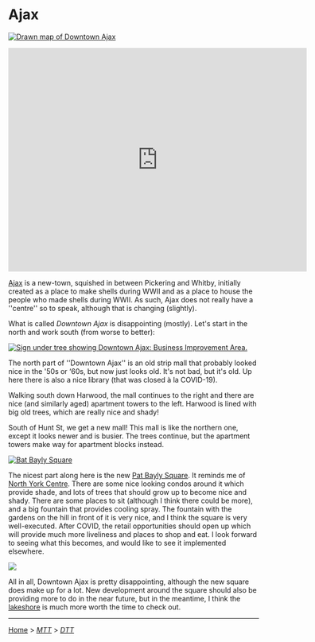 # Ajax
[![Drawn map of Downtown Ajax](images/Ajax.jpeg)](https://www.google.com/maps/place/Central+Park+Downtown+Ajax/@43.8474825,-79.0234252,15.87z/data=!4m5!3m4!1s0x89d4dfdfd384415f:0x5c3f74c373d214c0!8m2!3d43.8512322!4d-79.0219364)

<iframe src="https://www.google.com/maps/embed?pb=!1m18!1m12!1m3!1d92043.73730934561!2d-79.09880927374518!3d43.86895152103012!2m3!1f0!2f0!3f0!3m2!1i1024!2i768!4f13.1!3m3!1m2!1s0x89d4e7b441ad15d1%3A0xfb77e101d380bece!2sAjax%2C%20ON!5e0!3m2!1sen!2sca!4v1594244724098!5m2!1sen!2sca" width="600" height="450" frameborder="0" style="border:0;" allowfullscreen="" aria-hidden="false" tabindex="0"></iframe>

[Ajax](https://www.ajax.ca/en/index.aspx) is a new-town, squished in between Pickering and Whitby, initially created as a place to make shells during WWII and as a place to house the people who made shells during WWII. As such, Ajax does not really have a ''centre'' so to speak, although that is changing (slightly). 

What is called *Downtown Ajax* is disappointing (mostly). Let's start in the north and work south (from worse to better):

[![Sign under tree showing Downtown Ajax: Business Improvement Area.](images/BIA.jpeg)](https://photos.app.goo.gl/4UfWmuaGzFsuRVtY6)

The north part of ''Downtown Ajax'' is an old strip mall that probably looked nice in the '50s or ‘60s, but now just looks old. It's not bad, but it's old. Up here there is also a nice library (that was closed à la COVID-19). 

Walking south down Harwood, the mall continues to the right and there are nice (and similarly aged) apartment towers to the left. Harwood is lined with big old trees, which are really nice and shady! 

South of Hunt St, we get a new mall! This mall is like the northern one, except it looks newer and is busier. The trees continue, but the apartment towers make way for apartment blocks instead. 

[![Bat Bayly Square](images/PBSq.jpeg)](https://photos.google.com/u/1/share/AF1QipMi9eWvB-kqHvwxBkwJ3MaJ82P8f67EIsswACigvLkUe34W0czEDuyULlljlEsGow/photo/AF1QipMwb2UAz5lzXHer7TlrsJdW8hsywEXn-FH1vG0C?key=Ym5QN3FUSVRNdWNFNkVUY2x0YlRPaXJGM0hZRU93)

The nicest part along here is the new [Pat Bayly Square](https://goo.gl/maps/dMQZAtQyR8mxht2d9). It reminds me of [North York Centre](https://goo.gl/maps/FvywVm7wUEzh79yG9). There are some nice looking condos around it which provide shade, and lots of trees that should grow up to become nice and shady. There are some places to sit (although I think there could be more), and a big fountain that provides cooling spray. The fountain with the gardens on the hill in front of it is very nice, and I think the square is very well-executed. After COVID, the retail opportunities should open up which will provide much more liveliness and places to shop and eat. I look forward to seeing what this becomes, and would like to see it implemented elsewhere. 

[![](images/AjaxLake.jpeg)](https://photos.app.goo.gl/4UfWmuaGzFsuRVtY6)

All in all, Downtown Ajax is pretty disappointing, although the new square does make up for a lot. New development around the square should also be providing more to do in the near future, but in the meantime, I think the [lakeshore](https://goo.gl/maps/mHLvrxhTCXm7fK7c7) is much more worth the time to check out. 

***

[Home](../../index.html) > *[MTT](../../MTT.html)* > *[DTT](../DTT.html)*